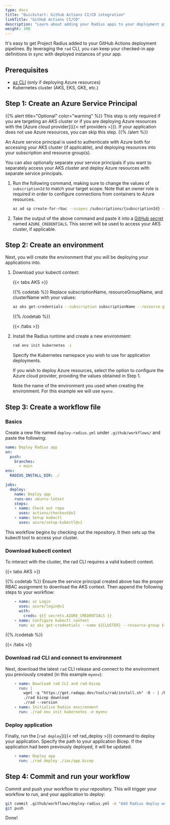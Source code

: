 ```yaml
---
type: docs
title: "Quickstart: Github Actions CI/CD integration"
linkTitle: "GitHub Actions CI/CD"
description: "Learn about adding your Radius apps to your deployment pipelines" 
weight: 300
---
```


It's easy to get Project Radius added to your GitHub Actions deployment pipelines. By leveraging the `rad` CLI, you can keep your checked-in app definitions in sync with deployed instances of your app.

## Prerequisites

- [az CLI](https://aka.ms/azcli) (only if deploying Azure resources)
- Kubernetes cluster (AKS, EKS, GKE, etc.)

## Step 1: Create an Azure Service Principal

{{% alert title="Optional" color="warning" %}}
This step is only required if you are targeting an AKS cluster or if you are deploying Azure resources with the [Azure cloud provider]({{< ref providers >}}). If your application does not use Azure resources, you can skip this step.
{{% /alert %}}

An Azure service principal is used to authenticate with Azure both for accessing your AKS cluster (if applicable), and deploying resources into your subscription and resource group(s).

You can also optionally separate your service principals if you want to separately access your AKS cluster and deploy Azure resources with separate service principals.

1. Run the following command, making sure to change the values of `subscriptionId` to match your target scope. Note that an owner role is required in order to configure connections from containers to Azure resources.

   ```bash
   az ad sp create-for-rbac --scopes /subscriptions/{subscriptionId} --role owner --sdk-auth
   ```

1. Take the output of the above command and paste it into a [GitHub secret](https://docs.github.com/actions/security-guides/encrypted-secrets#creating-encrypted-secrets-for-a-repository) named `AZURE_CREDENTIALS`. This secret will be used to access your AKS cluster, if applicable.

## Step 2: Create an environment

Next, you will create the environment that you will be deploying your applications into.

1. Download your kubectl context:

   {{< tabs AKS >}}

   {{% codetab %}}
   Replace subscriptionName, resourceGroupName, and clusterName with your values:
   ```bash
   az aks get-credentials --subscription subscriptionName --resource-group resourceGroupName --name aksName
   ```
   {{% /codetab %}}

   {{< /tabs >}}

1. Install the Radius runtime and create a new environment:

    ```bash
    rad env init kubernetes -i
    ```

    Specify the Kubernetes namepace you wish to use for application deployments.

    If you wish to deploy Azure resources, select the option to configure the Azure cloud provider, providing the values obtained in Step 1.

    Note the name of the environment you used when creating the environment. For this example we will use `myenv`.

## Step 3: Create a workflow file

### Basics

Create a new file named `deploy-radius.yml` under `.github/workflows/` and paste the following:

```yml
name: Deploy Radius app
on:
  push:
    branches:
      - main
env:
  RADIUS_INSTALL_DIR: ./

jobs:
  deploy:
    name: Deploy app
    runs-on: ubuntu-latest
    steps:
    - name: Check out repo
      uses: actions/checkout@v2
    - name: Setup kubectl
      uses: azure/setup-kubectl@v1
```

This workflow begins by checking out the repository. It then sets up the kubectl tool to access your cluster.

### Download kubectl context

To interact with the cluster, the rad CLI requires a valid kubectl context.

{{< tabs AKS >}}

{{% codetab %}}
Ensure the service principal created above has the proper RBAC assignment to download the AKS context. Then append the following steps to your workflow:

```yml
    - name: az Login
      uses: azure/login@v1
      with:
        creds: ${{ secrets.AZURE_CREDENTIALS }}
    - name: Configure kubectl context
      run: az aks get-credentials --name ${CLUSTER} --resource-group ${RESOURCE_GROUP} --subscription ${SUBSCRIPTION_ID}
```
{{% /codetab %}}

{{< /tabs >}}

### Download rad CLI and connect to environment

Next, download the latest `rad` CLI release and connect to the environment you previously created (in this example `myenv`):

```yml
    - name: Download rad CLI and rad-bicep
      run: |
        wget -q "https://get.radapp.dev/tools/rad/install.sh" -O - | /bin/bash
        ./rad bicep download
        ./rad --version
    - name: Initialize Radius environment
      run: ./rad env init kubernetes -e myenv
```

### Deploy application

Finally, run the [`rad deploy`]({{< ref rad_deploy >}}) command to deploy your application. Specify the path to your application Bicep. If the application had been previously deployed, it will be updated.

```yml
    - name: Deploy app
      run: ./rad deploy ./iac/app.bicep
```

## Step 4: Commit and run your workflow

Commit and push your workflow to your repository. This will trigger your workflow to run, and your application to deploy:

```bash
git commit .github/workflows/deploy-radius.yml -m "Add Radius deploy workflow"
git push
```

Done!

